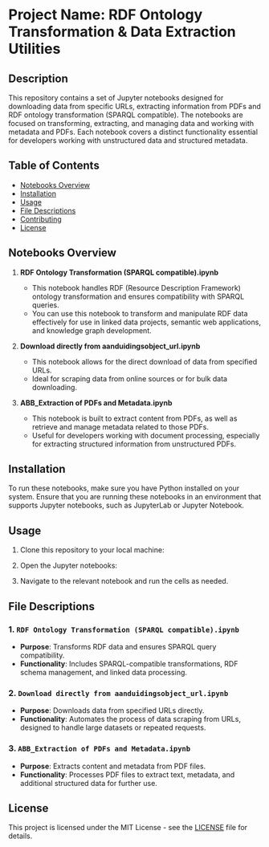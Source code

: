 
# Project Name: RDF Ontology Transformation & Data Extraction Utilities

## Description

This repository contains a set of Jupyter notebooks designed for downloading data from specific URLs, extracting information from PDFs and RDF ontology transformation (SPARQL compatible). The notebooks are focused on transforming, extracting, and managing data and working with metadata and PDFs. Each notebook covers a distinct functionality essential for developers working with unstructured data and structured metadata.

## Table of Contents
- [Notebooks Overview](#notebooks-overview)
- [Installation](#installation)
- [Usage](#usage)
- [File Descriptions](#file-descriptions)
- [Contributing](#contributing)
- [License](#license)

## Notebooks Overview

1. **RDF Ontology Transformation (SPARQL compatible).ipynb**
   - This notebook handles RDF (Resource Description Framework) ontology transformation and ensures compatibility with SPARQL queries.
   - You can use this notebook to transform and manipulate RDF data effectively for use in linked data projects, semantic web applications, and knowledge graph development.

2. **Download directly from aanduidingsobject_url.ipynb**
   - This notebook allows for the direct download of data from specified URLs.
   - Ideal for scraping data from online sources or for bulk data downloading.

3. **ABB_Extraction of PDFs and Metadata.ipynb**
   - This notebook is built to extract content from PDFs, as well as retrieve and manage metadata related to those PDFs.
   - Useful for developers working with document processing, especially for extracting structured information from unstructured PDFs.

## Installation

To run these notebooks, make sure you have Python installed on your system. Ensure that you are running these notebooks in an environment that supports Jupyter notebooks, such as JupyterLab or Jupyter Notebook.

## Usage

1. Clone this repository to your local machine:
  
2. Open the Jupyter notebooks: 

3. Navigate to the relevant notebook and run the cells as needed.

## File Descriptions

### 1. `RDF Ontology Transformation (SPARQL compatible).ipynb`
- **Purpose**: Transforms RDF data and ensures SPARQL query compatibility.
- **Functionality**: Includes SPARQL-compatible transformations, RDF schema management, and linked data processing.

### 2. `Download directly from aanduidingsobject_url.ipynb`
- **Purpose**: Downloads data from specified URLs directly.
- **Functionality**: Automates the process of data scraping from URLs, designed to handle large datasets or repeated requests.

### 3. `ABB_Extraction of PDFs and Metadata.ipynb`
- **Purpose**: Extracts content and metadata from PDF files.
- **Functionality**: Processes PDF files to extract text, metadata, and additional structured data for further use.


## License

This project is licensed under the MIT License - see the [LICENSE](LICENSE) file for details.
